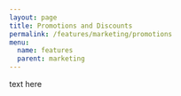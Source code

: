 ```yaml
---
layout: page
title: Promotions and Discounts
permalink: /features/marketing/promotions
menu:
  name: features
  parent: marketing
---
```


text here

